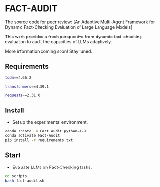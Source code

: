 # FACT-AUDIT

The source code for peer review: [An Adaptive Multi-Agent Framework for Dynamic Fact-Checking Evaluation of Large Language Models]

This work provides a fresh perspective from dynamic fact-checking evaluation to audit the capacities of LLMs adaptively.

More information coming soon! Stay tuned.

## Requirements
```bash
tqdm==4.66.2

transformers==4.39.1

requests==2.31.0
```

## Install
- Set up the experimental environment.
```bash
conda create -n Fact-Audit python=3.8
conda activate Fact-Audit
pip install -r requirements.txt
```

## Start
- Evaluate LLMs on Fact-Checking tasks.
```bash
cd scripts
bash fact-audit.sh
```

